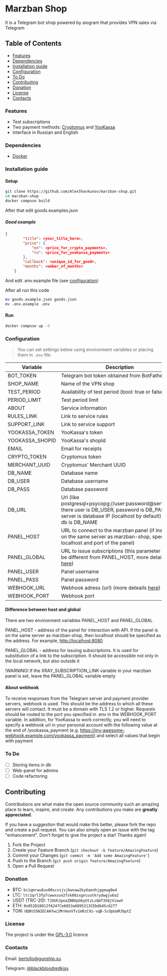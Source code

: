 # Marzban Shop

It is a Telegram bot shop powered by aiogram that provides VPN sales via Telegram

## Table of Contents

- [Features](#features)
- [Dependencies](#dependencies)
- [Installation guide](#installation-guide)
- [Configuration](#configuration)
- [To Do](#to-do)
- [Contributing](#contributing)
- [Donation](#donation)
- [License](#license)
- [Contacts](#contacts)

### Features

- Test subscriptions
- Two payment methods: [Cryptomus](https://cryptomus.com/) and [YooKassa](https://yookassa.ru/)
- Interface in Russian and English

### Dependencies

- [Docker](https://www.docker.com/)

### Installation guide

#### Setup

```bash
git clone https://github.com/AlexShavkunov/marzban-shop.git
cd marzban-shop
docker compose build
```

After that edit goods.examples.json

##### Good example

```json
{
        "title": <your_title_here>,
        "price": {
            "en": <price_for_crypto_payments>,
            "ru": <price_for_yookassa_payments>
        },
        "callback": <unique_id_for_good>,
        "months": <umber_of_months>
    }
```

And edit .env.example file (see [configuration](#configuration))

After all run this code

```bash
mv goods.example.json goods.json
mv .env.example .env
```

#### Run

```bash
docker compose up -d
```

### Configuration

> You can set settings below using environment variables or placing them in `.env` file.

| Variable        | Description |
|-|-|
| BOT_TOKEN | Telegram bot token obtained from BotFather |
| SHOP_NAME | Name of the VPN shop |
| TEST_PERIOD | Availability of test period (bool: true or false) |
| PERIOD_LIMIT | Test period limit |
| ABOUT | Service information |
| RULES_LINK | Link to service rules |
| SUPPORT_LINK | Link to service support |
| YOOKASSA_TOKEN | YooKassa's token |
| YOOKASSA_SHOPID | YooKassa's shopId |
| EMAIL | Email for receipts |
| CRYPTO_TOKEN | Cryptomus token |
| MERCHANT_UUID | Cryptomus' Merchant UUID |
| DB_NAME | Database name |
| DB_USER | Database username |
| DB_PASS | Database password |
| DB_URL | Url (like postgresql+psycopg://user:password@server/db) there user is DB_USER, password is DB_PASS, server is database IP (localhost by default) and db is DB_NAME |
| PANEL_HOST | URL to connect to the marzban panel (if installed on the same server as marzban-shop, specify localhost and port of the panel) |
| PANEL_GLOBAL | URL to issue subscriptions (this parameter may be different from PANEL_HOST, more details [here](#difference-between-host-and-global)) |
| PANEL_USER | Panel username |
| PANEL_PASS | Panel password |
| WEBHOOK_URL | Webhook adress (url) (more deteails [here](#about-webhook)) |
| WEBHOOK_PORT | Webhook port |

#### Difference between host and global

There are two environment variables PANEL_HOST and PANEL_GLOBAL

PANEL_HOST - address of the panel for interaction with API. If the panel is on the same server as marzban-shop, then localhost should be specified as the address. For example, <http://localhost:8080>

PANEL_GLOBAL - address for issuing subscriptions. It is used for substitution of a link to the subscription. It should be accessible not only in the local network, but also outside it

!WARNING! If the XRAY_SUBSCRIPTION_LINK variable in your marzban panel is set, leave the PANEL_GLOBAL variable empty

#### About webhook

To receive responses from the Telegram server and payment provider servers, webhook is used. This should be the address to which all these servers will contact. It must be a domain with TLS 1.2 or higher. Requests should be routed to the port you specified in .env in the WEBHOOK_PORT variable.
In addition, for YooKassa to work correctly, you will need to specify a webhook url in your personal account with the following value at the end of /yookassa_payment (e.g. <https://my-awesome-webhook.example.com/yookassa_payment>) and select all values that begin with payment

### To Do

- [ ] Storing items in db
- [ ] Web-panel for admins
- [ ] Code refactoring

## Contributing

Contributions are what make the open source community such an amazing place to learn, inspire, and create. Any contributions you make are **greatly appreciated**.

If you have a suggestion that would make this better, please fork the repo and create a pull request. You can also simply open an issue with the tag "enhancement".
Don't forget to give the project a star! Thanks again!

1. Fork the Project
2. Create your Feature Branch (`git checkout -b feature/AmazingFeature`)
3. Commit your Changes (`git commit -m 'Add some AmazingFeature'`)
4. Push to the Branch (`git push origin feature/AmazingFeature`)
5. Open a Pull Request

### Donation

- BTC: `bc1qmrwu6uv00xcvsjvjkwnaw2ky6aenhjgqewg0w4`
- LTC: `ltc1qrl3fp7cwwxsun2fsk60zxgncuutkrydwgju6a2`
- USDT (TRC-20): `TJUUhJpeaZBBXpG6yUtzLsQmT3XQjViowV`
- ETH: `0x052D18812fA247Ce6853a6D95213CEbdb45c6277`
- TON: `UQBtG5NZECAH7wc2MrHnoVTv1mRzC9z-vqB-5cUpUaMJbptZ`

### License

The project is under the [GPL-3.0](https://github.com/gunsh1p/marzban-shop/blob/main/LICENSE) licence

### Contacts

Email: <bertollo@gunship.su>

Telegram: [@blackbloodredkiss](https://t.me/blackbloodredkiss)
